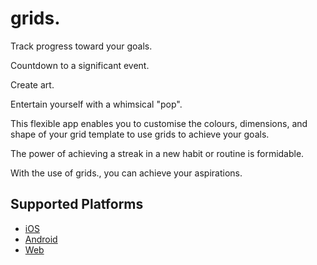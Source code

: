 # grids.

Track progress toward your goals.

Countdown to a significant event.

Create art.

Entertain yourself with a whimsical "pop".

This flexible app enables you to customise the colours, dimensions, and shape of your grid template to use grids to achieve your goals.

The power of achieving a streak in a new habit or routine is formidable.

With the use of grids., you can achieve your aspirations.

## Supported Platforms

- [iOS](https://apps.apple.com/us/app/grids/id6670527700)
- [Android](https://play.google.com/store/apps/details?id=com.o2tech.grids)
- [Web](https://grids-web.web.app/)
